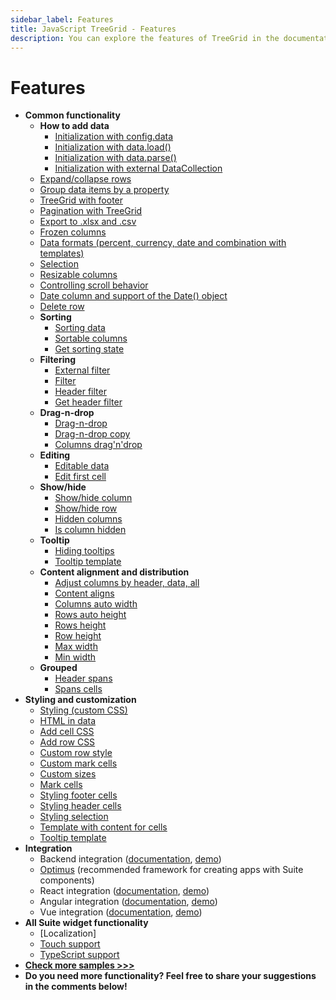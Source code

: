 ```yaml
---
sidebar_label: Features
title: JavaScript TreeGrid - Features 
description: You can explore the features of TreeGrid in the documentation of the DHTMLX JavaScript UI library. Browse developer guides and API reference, try out code examples and live demos, and download a free 30-day evaluation version of DHTMLX Suite 7.
---
```


# Features



- **Common functionality**
    - **How to add data**
        - [Initialization with config.data](https://snippet.dhtmlx.com/kob9385v)
        - [Initialization with data.load()](https://snippet.dhtmlx.com/44rmxlmq)
        - [Initialization with data.parse()](https://snippet.dhtmlx.com/jc8gn40c)
        - [Initialization with external DataCollection](https://snippet.dhtmlx.com/eobdz66d)
    - [Expand/collapse rows](https://snippet.dhtmlx.com/1grpsaa2)
    - [Group data items by a property](https://snippet.dhtmlx.com/bue6zm6w)
    - [TreeGrid with footer](https://snippet.dhtmlx.com/0c7qh0th)
    - [Pagination with TreeGrid](https://snippet.dhtmlx.com/uxz8lh7m)
    - [Export to .xlsx and .csv](https://snippet.dhtmlx.com/zyfois4q)
    - [Frozen columns](https://snippet.dhtmlx.com/46me58ze)
    - [Data formats (percent, currency, date and combination with templates)](https://snippet.dhtmlx.com/ampo9hsc)
    - [Selection](https://snippet.dhtmlx.com/v0dyh06q)
    - [Resizable columns](https://snippet.dhtmlx.com/vq3i9maq)
    - [Controlling scroll behavior](https://snippet.dhtmlx.com/kxytdnvi)
    - [Date column and support of the Date() object](https://snippet.dhtmlx.com/tb4o7ytt)
    - [Delete row](https://snippet.dhtmlx.com/dymxt5pf)
    - **Sorting**
        - [Sorting data](https://snippet.dhtmlx.com/bvfnpvwv)
        - [Sortable columns](https://snippet.dhtmlx.com/r4xfph82)
        - [Get sorting state](https://snippet.dhtmlx.com/bdwwhvls)
    - **Filtering**
        - [External filter](https://snippet.dhtmlx.com/zdecovib)
        - [Filter](https://snippet.dhtmlx.com/epsslwcd)
        - [Header filter](https://snippet.dhtmlx.com/zm5pt3xk)
        - [Get header filter](https://snippet.dhtmlx.com/vg5o912t)
    - **Drag-n-drop**
        - [Drag-n-drop](https://snippet.dhtmlx.com/43covmy2)
        - [Drag-n-drop copy](https://snippet.dhtmlx.com/a7pg38rr)
        - [Columns drag'n'drop](https://snippet.dhtmlx.com/ax5vs4a8)
    - **Editing**
        - [Editable data](https://snippet.dhtmlx.com/sdbfbv2n)
        - [Edit first cell](https://snippet.dhtmlx.com/zm6wh1ss)
    - **Show/hide**
        - [Show/hide column](https://snippet.dhtmlx.com/1gekn97m)
        - [Show/hide row](https://snippet.dhtmlx.com/6geqbtvv)
        - [Hidden columns](https://snippet.dhtmlx.com/w3yg99la)
        - [Is column hidden](https://snippet.dhtmlx.com/fcjfp19d)
    - **Tooltip**
        - [Hiding tooltips](https://snippet.dhtmlx.com/jaib6ovf)
        - [Tooltip template](https://snippet.dhtmlx.com/520i6vbt)
    - **Content alignment and distribution**
        - [Adjust columns by header, data, all](https://snippet.dhtmlx.com/lgvoz0ar)
        - [Content aligns](https://snippet.dhtmlx.com/g38rr3so)
        - [Columns auto width](https://snippet.dhtmlx.com/irybslog)
        - [Rows auto height](https://snippet.dhtmlx.com/4158ftak)
        - [Rows height](https://snippet.dhtmlx.com/xl0i3yof)
        - [Row height](https://snippet.dhtmlx.com/kvl5y6nq)
        - [Max width](https://snippet.dhtmlx.com/pyrloz7y)
        - [Min width](https://snippet.dhtmlx.com/cpgjyoxn)
    - **Grouped**
        - [Header spans](https://snippet.dhtmlx.com/t8iust6j)
        - [Spans cells](https://snippet.dhtmlx.com/o62liqew)
- **Styling and customization**
    - [Styling (custom CSS)](https://snippet.dhtmlx.com/cpvir0od)
    - [HTML in data](https://snippet.dhtmlx.com/iubccmoi)
    - [Add cell CSS](https://snippet.dhtmlx.com/lgvoz0ar)
    - [Add row CSS](https://snippet.dhtmlx.com/kort67nu)
    - [Custom row style](https://snippet.dhtmlx.com/3ojyoryn)
    - [Custom mark cells](https://snippet.dhtmlx.com/14jkc5s3)
    - [Custom sizes](https://snippet.dhtmlx.com/7w8jxgft)
    - [Mark cells](https://snippet.dhtmlx.com/14jkc5s3)
    - [Styling footer cells](https://snippet.dhtmlx.com/wi39d42e)
    - [Styling header cells](https://snippet.dhtmlx.com/vf0ws454)
    - [Styling selection](https://snippet.dhtmlx.com/tejgztxd)
    - [Template with content for cells](https://snippet.dhtmlx.com/q76qcgn3)
    - [Tooltip template](https://snippet.dhtmlx.com/520i6vbt)
- **Integration**
    - Backend integration ([documentation](integration/suite_and_backend.md), [demo](https://github.com/DHTMLX/nodejs-suite-demo))
    - [Optimus](optimus_guides/index.md) (recommended framework for creating apps with Suite components)
    - React integration ([documentation](integration/suite_and_react.md), [demo](https://github.com/DHTMLX/react-widgets))
    - Angular integration ([documentation](integration/suite_and_angular.md), [demo](https://github.com/DHTMLX/angular-suite-demo))
    - Vue integration ([documentation](integration/suite_and_vue.md), [demo](https://github.com/DHTMLX/vue-suite-demo))
- **All Suite widget functionality**
    - [Localization]
    - [Touch support](https://snippet.dhtmlx.com/q3cu6x1a)
    - [TypeScript support](common_features/using_typescript.md)
- [**Check more samples >>>**](https://snippet.dhtmlx.com/all?text=colorpicker)
- **Do you need more functionality? Feel free to share your suggestions in the comments below!**
